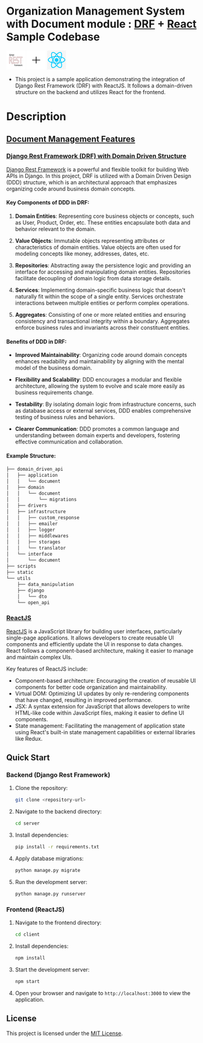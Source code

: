 # Organization Management System with Document module : [DRF](./server/README.md) + [React](./client/README.md) Sample Codebase
![DRF](./media/rsz_1download_1.png) ![+](./media/plus.png) ![React](./media/react.png)
- This project is a sample application demonstrating the integration of Django Rest Framework (DRF) with ReactJS. It follows a domain-driven structure on the backend and utilizes React for the frontend.

# Description

 ## [Document Management Features](./server/README.md#L68)

### [Django Rest Framework (DRF) with Domain Driven Structure](./server/README.md)

[Django Rest Framework](https://www.django-rest-framework.org/) is a powerful and flexible toolkit for building Web APIs in Django. In this project, DRF is utilized with a Domain Driven Design (DDD) structure, which is an architectural approach that emphasizes organizing code around business domain concepts.

#### Key Components of DDD in DRF:

1. **Domain Entities**: Representing core business objects or concepts, such as User, Product, Order, etc. These entities encapsulate both data and behavior relevant to the domain.

2. **Value Objects**: Immutable objects representing attributes or characteristics of domain entities. Value objects are often used for modeling concepts like money, addresses, dates, etc.

3. **Repositories**: Abstracting away the persistence logic and providing an interface for accessing and manipulating domain entities. Repositories facilitate decoupling of domain logic from data storage details.

4. **Services**: Implementing domain-specific business logic that doesn't naturally fit within the scope of a single entity. Services orchestrate interactions between multiple entities or perform complex operations.

5. **Aggregates**: Consisting of one or more related entities and ensuring consistency and transactional integrity within a boundary. Aggregates enforce business rules and invariants across their constituent entities.

#### Benefits of DDD in DRF:

- **Improved Maintainability**: Organizing code around domain concepts enhances readability and maintainability by aligning with the mental model of the business domain.

- **Flexibility and Scalability**: DDD encourages a modular and flexible architecture, allowing the system to evolve and scale more easily as business requirements change.

- **Testability**: By isolating domain logic from infrastructure concerns, such as database access or external services, DDD enables comprehensive testing of business rules and behaviors.

- **Clearer Communication**: DDD promotes a common language and understanding between domain experts and developers, fostering effective communication and collaboration.

#### Example Structure:

```
├── domain_driven_api
│   ├── application
│   │   └── document
│   ├── domain
│   │   └── document
│   │       └── migrations
│   ├── drivers
│   ├── infrastructure
│   │   ├── custom_response
│   │   ├── emailer
│   │   ├── logger
│   │   ├── middlewares
│   │   ├── storages
│   │   └── translator
│   └── interface
│       └── document
├── scripts
├── static
└── utils
    ├── data_manipulation
    ├── django
    │   └── dto
    └── open_api
```

### [ReactJS](./client/README.md)

[ReactJS](https://reactjs.org/) is a JavaScript library for building user interfaces, particularly single-page applications. It allows developers to create reusable UI components and efficiently update the UI in response to data changes. React follows a component-based architecture, making it easier to manage and maintain complex UIs.

Key features of ReactJS include:
- Component-based architecture: Encouraging the creation of reusable UI components for better code organization and maintainability.
- Virtual DOM: Optimizing UI updates by only re-rendering components that have changed, resulting in improved performance.
- JSX: A syntax extension for JavaScript that allows developers to write HTML-like code within JavaScript files, making it easier to define UI components.
- State management: Facilitating the management of application state using React's built-in state management capabilities or external libraries like Redux.

## Quick Start

### Backend (Django Rest Framework)

1. Clone the repository:
   ```bash
   git clone <repository-url>
   ```

2. Navigate to the backend directory:
   ```bash
   cd server
   ```

3. Install dependencies:
   ```bash
   pip install -r requirements.txt
   ```

4. Apply database migrations:
   ```bash
   python manage.py migrate
   ```

5. Run the development server:
   ```bash
   python manage.py runserver
   ```

### Frontend (ReactJS)

1. Navigate to the frontend directory:
   ```bash
   cd client
   ```

2. Install dependencies:
   ```bash
   npm install
   ```

3. Start the development server:
   ```bash
   npm start
   ```

4. Open your browser and navigate to `http://localhost:3000` to view the application.

## License

This project is licensed under the [MIT License](LICENSE).
